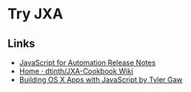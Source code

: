 # Try JXA


## Links

- [JavaScript for Automation Release Notes](https://developer.apple.com/library/mac/releasenotes/InterapplicationCommunication/RN-JavaScriptForAutomation/index.html)
- [Home · dtinth/JXA-Cookbook Wiki](https://github.com/dtinth/JXA-Cookbook/wiki)
- [Building OS X Apps with JavaScript by Tyler Gaw](http://tylergaw.com/articles/building-osx-apps-with-js)
